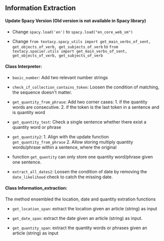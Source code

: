 ## Information Extraction

#### Update Spacy Version (Old version is not available in Spacy library)

* Change ```spacy.load('en')``` to ```spacy.load("en_core_web_sm")```

* Change ```from textacy.spacy_utils import get_main_verbs_of_sent, get_objects_of_verb, get_subjects_of_verb``` 
 to ```from textacy.spacier.utils import get_main_verbs_of_sent, get_objects_of_verb, get_subjects_of_verb```


#### Class Interpreter: 


* ```basic_number```: Add two relevant number strings
 
* ```check_if_collection_contains_token```: Loosen the condition of matching, the sequence doesn't matter. 

* ```get_quantity_from_phrase```: Add two corner cases: 1. if the quantity words are consecutive. 2. if the token is the last token in a sentence and is quantity word

* ```get_quantity_test```: Check a single sentence whether there exist a quantity word or phrase

* ```get_quantity2```: 1. Align with the update function ```get_quantity_from_phrase``` 2. Allow storing multiply quantity words/phrase within a sentence, where the original 
* function ```get_quantity``` can only store one quantity word/phrase given one sentence. 

* ```extract_all_dates2```: Loosen the condition of date by removing the ```date_likelihood``` check to catch the missing date. 


#### Class Information_extraction: 

The method ensembled the location, date and quantity extration functions

* ```get_location_span```: extract the location given an article (string) as input

* ```get_date_span```: extract the date given an article (string) as input.

* ```get_quantity_span```: extract the quantity words or phrases given an article (string) as input

